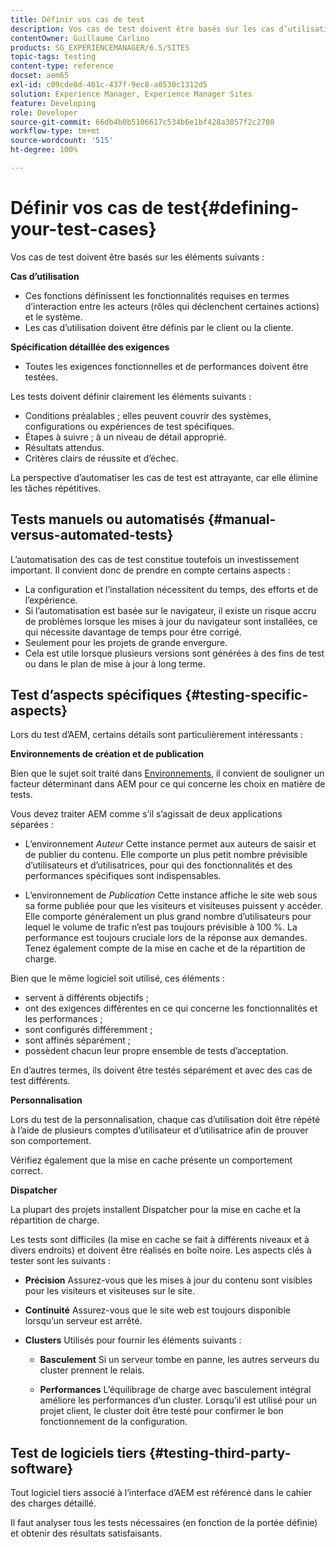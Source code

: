 ```yaml
---
title: Définir vos cas de test
description: Vos cas de test doivent être basés sur les cas d’utilisation et la spécification des exigences détaillées.
contentOwner: Guillaume Carlino
products: SG_EXPERIENCEMANAGER/6.5/SITES
topic-tags: testing
content-type: reference
docset: aem65
exl-id: c09cde0d-401c-437f-9ec8-a0530c1312d5
solution: Experience Manager, Experience Manager Sites
feature: Developing
role: Developer
source-git-commit: 66db4b0b5106617c534b6e1bf428a3057f2c2708
workflow-type: tm+mt
source-wordcount: '515'
ht-degree: 100%

---
```


# Définir vos cas de test{#defining-your-test-cases}

Vos cas de test doivent être basés sur les éléments suivants :

**Cas d’utilisation**

* Ces fonctions définissent les fonctionnalités requises en termes d’interaction entre les acteurs (rôles qui déclenchent certaines actions) et le système.
* Les cas d’utilisation doivent être définis par le client ou la cliente.

**Spécification détaillée des exigences**

* Toutes les exigences fonctionnelles et de performances doivent être testées.

Les tests doivent définir clairement les éléments suivants :

* Conditions préalables ; elles peuvent couvrir des systèmes, configurations ou expériences de test spécifiques.
* Étapes à suivre ; à un niveau de détail approprié.
* Résultats attendus.
* Critères clairs de réussite et d’échec.

La perspective d’automatiser les cas de test est attrayante, car elle élimine les tâches répétitives.

## Tests manuels ou automatisés {#manual-versus-automated-tests}

L’automatisation des cas de test constitue toutefois un investissement important. Il convient donc de prendre en compte certains aspects :

* La configuration et l’installation nécessitent du temps, des efforts et de l’expérience.
* Si l’automatisation est basée sur le navigateur, il existe un risque accru de problèmes lorsque les mises à jour du navigateur sont installées, ce qui nécessite davantage de temps pour être corrigé.
* Seulement pour les projets de grande envergure.
* Cela est utile lorsque plusieurs versions sont générées à des fins de test ou dans le plan de mise à jour à long terme.

## Test d’aspects spécifiques {#testing-specific-aspects}

Lors du test d’AEM, certains détails sont particulièrement intéressants :

**Environnements de création et de publication**

Bien que le sujet soit traité dans [Environnements](/help/sites-developing/the-basics.md#environments), il convient de souligner un facteur déterminant dans AEM pour ce qui concerne les choix en matière de tests.

Vous devez traiter AEM comme s’il s’agissait de deux applications séparées :

* L’environnement *Auteur*
Cette instance permet aux auteurs de saisir et de publier du contenu.
Elle comporte un plus petit nombre prévisible d’utilisateurs et d’utilisatrices, pour qui des fonctionnalités et des performances spécifiques sont indispensables.

* L’environnement de *Publication*
Cette instance affiche le site web sous sa forme publiée pour que les visiteurs et visiteuses puissent y accéder.
Elle comporte généralement un plus grand nombre d’utilisateurs pour lequel le volume de trafic n’est pas toujours prévisible à 100 %. La performance est toujours cruciale lors de la réponse aux demandes. Tenez également compte de la mise en cache et de la répartition de charge.

Bien que le même logiciel soit utilisé, ces éléments :

* servent à différents objectifs ;
* ont des exigences différentes en ce qui concerne les fonctionnalités et les performances ;
* sont configurés différemment ;
* sont affinés séparément ;
* possèdent chacun leur propre ensemble de tests d’acceptation.

En d’autres termes, ils doivent être testés séparément et avec des cas de test différents.

**Personnalisation**

Lors du test de la personnalisation, chaque cas d’utilisation doit être répété à l’aide de plusieurs comptes d’utilisateur et d’utilisatrice afin de prouver son comportement.

Vérifiez également que la mise en cache présente un comportement correct.

**Dispatcher**

La plupart des projets installent Dispatcher pour la mise en cache et la répartition de charge.

Les tests sont difficiles (la mise en cache se fait à différents niveaux et à divers endroits) et doivent être réalisés en boîte noire. Les aspects clés à tester sont les suivants :

* **Précision**
Assurez-vous que les mises à jour du contenu sont visibles pour les visiteurs et visiteuses sur le site.

* **Continuité**
Assurez-vous que le site web est toujours disponible lorsqu’un serveur est arrêté.

* **Clusters**
Utilisés pour fournir les éléments suivants :

   * **Basculement**
Si un serveur tombe en panne, les autres serveurs du cluster prennent le relais.

   * **Performances**
L’équilibrage de charge avec basculement intégral améliore les performances d’un cluster.
Lorsqu’il est utilisé pour un projet client, le cluster doit être testé pour confirmer le bon fonctionnement de la configuration.

## Test de logiciels tiers {#testing-third-party-software}

Tout logiciel tiers associé à l’interface d’AEM est référencé dans le cahier des charges détaillé.

Il faut analyser tous les tests nécessaires (en fonction de la portée définie) et obtenir des résultats satisfaisants.
